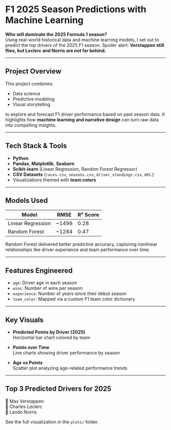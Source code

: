 #  F1 2025 Season Predictions with Machine Learning

**Who will dominate the 2025 Formula 1 season?**  
Using real-world historical data and machine learning models, I set out to predict the top drivers of the 2025 F1 season. Spoiler alert: **Verstappen still flies, but Leclerc and Norris are not far behind.**

---

##  Project Overview

This project combines:
- Data science
- Predictive modeling
- Visual storytelling

to explore and forecast F1 driver performance based on past season data. It highlights how **machine learning and narrative design** can turn raw data into compelling insights.

---

##  Tech Stack & Tools

-  **Python**  
-  **Pandas**, **Matplotlib**, **Seaborn**
-  **Scikit-learn** (Linear Regression, Random Forest Regressor)
-  **CSV Datasets** (`races.csv`, `seasons.csv`, `driver_standings.csv`, etc.)
-  Visualizations themed with **team colors**

---

##  Models Used

| Model               | RMSE     | R² Score |
|---------------------|----------|----------|
| Linear Regression   | ~1499    | 0.28     |
| Random Forest       | ~1284    | 0.47     |

Random Forest delivered better predictive accuracy, capturing nonlinear relationships like driver experience and team performance over time.

---

##  Features Engineered

- `age`: Driver age in each season
- `wins`: Number of wins per season
- `experience`: Number of years since their debut season
- `team_color`: Mapped via a custom F1 team color dictionary

---

##  Key Visuals

- **Predicted Points by Driver (2025)**  
  Horizontal bar chart colored by team

- **Points over Time**  
  Line charts showing driver performance by season

- **Age vs Points**  
  Scatter plot analyzing age-related performance trends

---

##  Top 3 Predicted Drivers for 2025

🥇 Max Verstappen  
🥈 Charles Leclerc  
🥉 Lando Norris

See the full visualization in the `plots/` folder.


